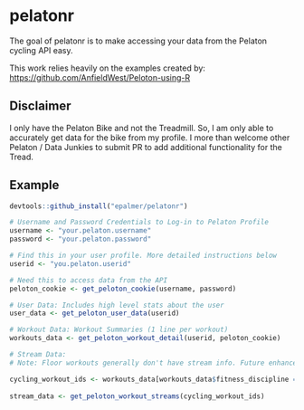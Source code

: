 # pelatonr

The goal of pelatonr is to make accessing your data from the Pelaton cycling API easy. 

This work relies heavily on the examples created by:  
https://github.com/AnfieldWest/Peloton-using-R

## Disclaimer

I only have the Pelaton Bike and not the Treadmill. So, I am only able to accurately get data for the bike from my profile. I more than welcome other Pelaton / Data Junkies to submit PR to add additional functionality for the Tread.

## Example

``` r
devtools::github_install("epalmer/pelatonr")

# Username and Password Credentials to Log-in to Pelaton Profile
username <- "your.pelaton.username"
password <- "your.pelaton.password"

# Find this in your user profile. More detailed instructions below
userid <- "you.pelaton.userid"

# Need this to access data from the API
peloton_cookie <- get_peloton_cookie(username, password)

# User Data: Includes high level stats about the user
user_data <- get_peloton_user_data(userid)

# Workout Data: Workout Summaries (1 line per workout)
workouts_data <- get_peloton_workout_detail(userid, peloton_cookie)

# Stream Data: 
# Note: Floor workouts generally don't have stream info. Future enhancements may include handling for this

cycling_workout_ids <- workouts_data[workouts_data$fitness_discipline == "cycling", "workout_id"]
  
stream_data <- get_peloton_workout_streams(cycling_workout_ids)
```

